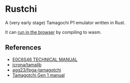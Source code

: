 # Rustchi

A (very early stage) Tamagochi P1 emulator written in Rust.

It can [run in the browser](https://danxexe.dev/rustchi/) by compiling to wasm.

## References

- [E0C6S46 TECHNICAL MANUAL](https://download.epson-europe.com/pub/electronics-de/asmic/4bit/62family/technicalmanual/tm_6s46.pdf)
- [jcrona/tamalib](https://github.com/jcrona/tamalib)
- [agg23/fpga-tamagotchi](https://github.com/agg23/fpga-tamagotchi)
- [Tamagotchi Gen 1 manual](https://www.bandai.com/wp-content/uploads/TamaIS_Gen1_pg1.pdf)
